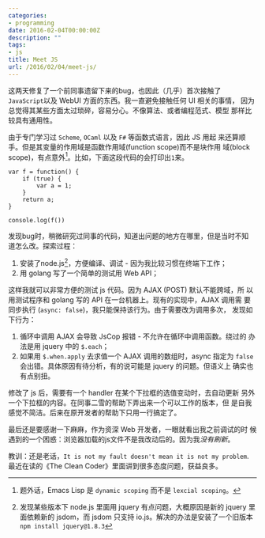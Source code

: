 ```yaml
---
categories:
- programming
date: 2016-02-04T00:00:00Z
description: ""
tags:
- js
title: Meet JS
url: /2016/02/04/meet-js/
---
```



这两天修复了一个前同事遗留下来的bug，也因此（几乎）首次接触了
`JavaScript`以及 WebUI 方面的东西。我一直避免接触任何 UI 相关的事情，
因为总觉得其某些方面太过琐碎，容易分心。不像算法、或者编程范式、模型
那样比较具有通用性。

由于专门学习过 `Scheme`, `OCaml` 以及 `F#` 等函数式语言，因此 JS 用起
来还算顺手。但是其变量的作用域是函数作用域(function scope)而不是块作用
域(block scope)，有点意外[^1]。比如，下面这段代码的会打印出`1`来。

~~~
var f = function() {
    if (true) {
        var a = 1;
    }
    return a;
}

console.log(f())
~~~

发现bug时，稍微研究过同事的代码，知道出问题的地方在哪里，但是当时不知
道怎么改。探索过程：

1. 安装了node.js[^2]，方便编译、调试 - 因为我比较习惯在终端下工作；
2. 用 golang 写了一个简单的测试用 Web API；

这样我就可以非常方便的测试 js 代码。因为 AJAX (POST) 默认不能跨域，所
以用测试程序和 golang 写的 API 在一台机器上。现有的实现中，AJAX 调用需
要同步执行 (`async: false`)，我只能保持该行为。由于需要改为调用多次，
发现如下行为：

1. 循环中调用 AJAX 会导致 JsCop 报错 - 不允许在循环中调用函数。绕过的
办法是用 jquery 中的 `$.each`；
2. 如果用 `$.when.apply` 去求值一个 AJAX 调用的数组时，async 指定为
`false` 会出错。具体原因有待分析，有的说可能是 jquery 的问题。但语义上
确实也有点别扭。

修改了 js 后，需要有一个 handler 在某个下拉框的选值变动时，去自动更新
另外一个下拉框的内容。在同事二雪的帮助下弄出来一个可以工作的版本，但
是自我感觉不简洁。后来在原开发者的帮助下只用一行搞定了。

最后还是要感谢一下麻麻，作为资深 Web 开发者，一眼就看出我之前调试的时
候遇到的一个困惑：浏览器加载的js文件不是我改动后的。因为我*没有刷新*。

教训：还是老话，`It is not my fault doesn't mean it is not my
problem`. 最近在读的《The Clean Coder》里面讲到很多态度问题，获益良多。

[^1]: 题外话，Emacs Lisp 是 `dynamic scoping` 而不是 `lexcial scoping`。
[^2]: 发现某些版本下 node.js 里面用 jquery 有点问题，大概原因是新的 jquery 里面依赖新的 jsdom，而 jsdom 只支持 io.js。解决的办法是安装了一个旧版本 `npm install jquery@1.8.3`
